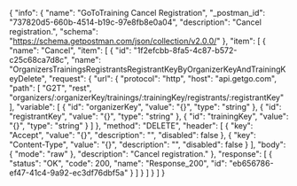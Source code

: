 {
  "info": {
    "name": "GoToTraining Cancel Registration",
    "_postman_id": "737820d5-660b-4514-b19c-97e8fb8e0a04",
    "description": "Cancel registration.",
    "schema": "https://schema.getpostman.com/json/collection/v2.0.0/"
  },
  "item": [
    {
      "name": "Cancel",
      "item": [
        {
          "id": "1f2efcbb-8fa5-4c87-b572-c25c68ca7d8c",
          "name": "OrganizersTrainingsRegistrantsRegistrantKeyByOrganizerKeyAndTrainingKeyDelete",
          "request": {
            "url": {
              "protocol": "http",
              "host": "api.getgo.com",
              "path": [
                "G2T",
                "rest",
                "organizers/:organizerKey/trainings/:trainingKey/registrants/:registrantKey"
              ],
              "variable": [
                {
                  "id": "organizerKey",
                  "value": "{}",
                  "type": "string"
                },
                {
                  "id": "registrantKey",
                  "value": "{}",
                  "type": "string"
                },
                {
                  "id": "trainingKey",
                  "value": "{}",
                  "type": "string"
                }
              ]
            },
            "method": "DELETE",
            "header": [
              {
                "key": "Accept",
                "value": "{}",
                "description": "",
                "disabled": false
              },
              {
                "key": "Content-Type",
                "value": "{}",
                "description": "",
                "disabled": false
              }
            ],
            "body": {
              "mode": "raw"
            },
            "description": "Cancel registration."
          },
          "response": [
            {
              "status": "OK",
              "code": 200,
              "name": "Response_200",
              "id": "eb656786-ef47-41c4-9a92-ec3df76dbf5a"
            }
          ]
        }
      ]
    }
  ]
}